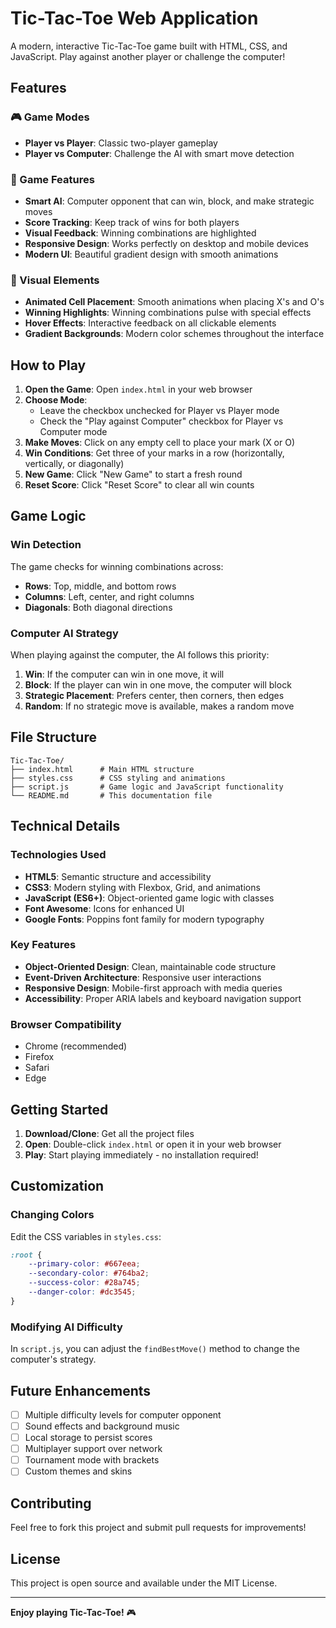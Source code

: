 # Tic-Tac-Toe Web Application

A modern, interactive Tic-Tac-Toe game built with HTML, CSS, and JavaScript. Play against another player or challenge the computer!

## Features

### 🎮 Game Modes
- **Player vs Player**: Classic two-player gameplay
- **Player vs Computer**: Challenge the AI with smart move detection

### 🎯 Game Features
- **Smart AI**: Computer opponent that can win, block, and make strategic moves
- **Score Tracking**: Keep track of wins for both players
- **Visual Feedback**: Winning combinations are highlighted
- **Responsive Design**: Works perfectly on desktop and mobile devices
- **Modern UI**: Beautiful gradient design with smooth animations

### 🎨 Visual Elements
- **Animated Cell Placement**: Smooth animations when placing X's and O's
- **Winning Highlights**: Winning combinations pulse with special effects
- **Hover Effects**: Interactive feedback on all clickable elements
- **Gradient Backgrounds**: Modern color schemes throughout the interface

## How to Play

1. **Open the Game**: Open `index.html` in your web browser
2. **Choose Mode**: 
   - Leave the checkbox unchecked for Player vs Player mode
   - Check the "Play against Computer" checkbox for Player vs Computer mode
3. **Make Moves**: Click on any empty cell to place your mark (X or O)
4. **Win Conditions**: Get three of your marks in a row (horizontally, vertically, or diagonally)
5. **New Game**: Click "New Game" to start a fresh round
6. **Reset Score**: Click "Reset Score" to clear all win counts

## Game Logic

### Win Detection
The game checks for winning combinations across:
- **Rows**: Top, middle, and bottom rows
- **Columns**: Left, center, and right columns  
- **Diagonals**: Both diagonal directions

### Computer AI Strategy
When playing against the computer, the AI follows this priority:
1. **Win**: If the computer can win in one move, it will
2. **Block**: If the player can win in one move, the computer will block
3. **Strategic Placement**: Prefers center, then corners, then edges
4. **Random**: If no strategic move is available, makes a random move

## File Structure

```
Tic-Tac-Toe/
├── index.html      # Main HTML structure
├── styles.css      # CSS styling and animations
├── script.js       # Game logic and JavaScript functionality
└── README.md       # This documentation file
```

## Technical Details

### Technologies Used
- **HTML5**: Semantic structure and accessibility
- **CSS3**: Modern styling with Flexbox, Grid, and animations
- **JavaScript (ES6+)**: Object-oriented game logic with classes
- **Font Awesome**: Icons for enhanced UI
- **Google Fonts**: Poppins font family for modern typography

### Key Features
- **Object-Oriented Design**: Clean, maintainable code structure
- **Event-Driven Architecture**: Responsive user interactions
- **Responsive Design**: Mobile-first approach with media queries
- **Accessibility**: Proper ARIA labels and keyboard navigation support

### Browser Compatibility
- Chrome (recommended)
- Firefox
- Safari
- Edge

## Getting Started

1. **Download/Clone**: Get all the project files
2. **Open**: Double-click `index.html` or open it in your web browser
3. **Play**: Start playing immediately - no installation required!

## Customization

### Changing Colors
Edit the CSS variables in `styles.css`:
```css
:root {
    --primary-color: #667eea;
    --secondary-color: #764ba2;
    --success-color: #28a745;
    --danger-color: #dc3545;
}
```

### Modifying AI Difficulty
In `script.js`, you can adjust the `findBestMove()` method to change the computer's strategy.

## Future Enhancements

- [ ] Multiple difficulty levels for computer opponent
- [ ] Sound effects and background music
- [ ] Local storage to persist scores
- [ ] Multiplayer support over network
- [ ] Tournament mode with brackets
- [ ] Custom themes and skins

## Contributing

Feel free to fork this project and submit pull requests for improvements!

## License

This project is open source and available under the MIT License.

---

**Enjoy playing Tic-Tac-Toe!** 🎮 